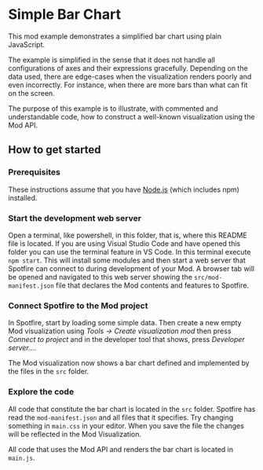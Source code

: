 # Simple Bar Chart 
This mod example demonstrates a simplified bar chart using plain JavaScript. 

The example is simplified in the sense that it does not handle all configurations of axes and their expressions gracefully. Depending on the data used, there are edge-cases when the visualization renders poorly and even incorrectly. For instance, when there are more bars than what can fit on the screen. 

The purpose of this example is to illustrate, with commented and understandable code, how to construct a well-known visualization using the Mod API. 

## How to get started

### Prerequisites
These instructions assume that you have [Node.js](https://nodejs.org/en/) (which includes npm) installed.

### Start the development web server
Open a terminal, like powershell, in this folder, that is, where this README file is located. If you are using Visual Studio Code and have opened this folder you can use the terminal feature in VS Code. In this terminal execute `npm start`. This will install some modules and then start a web server that Spotfire can connect to during development of your Mod. A browser tab will be opened and navigated to this web server showing the `src/mod-manifest.json` file that declares the Mod contents and features to Spotfire.

### Connect Spotfire to the Mod project
In Spotfire, start by loading some simple data. Then create a new empty Mod visualization using _Tools -> Create visualization mod_ then press _Connect to project_ and in the developer tool that shows, press _Developer server..._.

The Mod visualization now shows a bar chart defined and implemented by the files in the `src` folder.

### Explore the code
All code that constitute the bar chart is located in the `src` folder. Spotfire has read the `mod-manifest.json` and all files that it specifies. Try changing something in `main.css` in your editor. When you save the file the changes will be reflected in the Mod Visualization.

All code that uses the Mod API and renders the bar chart is located in `main.js`.

